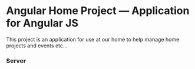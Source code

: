 # Angular Home Project — Application for Angular JS

This project is an application for use at our home to help manage home projects and events etc...

### Server


